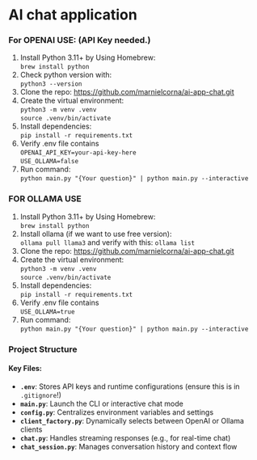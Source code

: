 # AI chat application
### For OPENAI USE: (API Key needed.)
1. Install Python 3.11+ by Using Homebrew:\
   ```brew install python``` 
2. Check python version with: \
   ```python3 --version```
3. Clone the repo: https://github.com/marnielcorna/ai-app-chat.git
4. Create the virtual environment:\
   ```python3 -m venv .venv``` \
   ```source .venv/bin/activate```
5. Install dependencies: \
   ```pip install -r requirements.txt```
6. Verify .env file contains \
   ```OPENAI_API_KEY=your-api-key-here```\
   ```USE_OLLAMA=false```
7. Run command: \
   ```python main.py "{Your question}" | python main.py --interactive``` 

### FOR OLLAMA USE
1. Install Python 3.11+ by Using Homebrew:\
   ```brew install python```
2. Install ollama (if we want to use free version):\
   ```ollama pull llama3``` and verify with this: ```ollama list```
3. Clone the repo: https://github.com/marnielcorna/ai-app-chat.git
4. Create the virtual environment:\
   ```python3 -m venv .venv```\
   ```source .venv/bin/activate```
5. Install dependencies:\
   ```pip install -r requirements.txt```
6. Verify .env file contains\
   ```USE_OLLAMA=true```
7. Run command: \
   ```python main.py "{Your question}" | python main.py --interactive``` 

### Project Structure
#### Key Files:
- **`.env`**: Stores API keys and runtime configurations (ensure this is in `.gitignore`!)  
- **`main.py`**: Launch the CLI or interactive chat mode  
- **`config.py`**: Centralizes environment variables and settings  
- **`client_factory.py`**: Dynamically selects between OpenAI or Ollama clients  
- **`chat.py`**: Handles streaming responses (e.g., for real-time chat)  
- **`chat_session.py`**: Manages conversation history and context flow  
